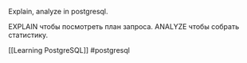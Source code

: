 Explain, analyze in postgresql.

EXPLAIN чтобы посмотреть план запроса.
ANALYZE чтобы собрать статистику.

[[Learning PostgreSQL]]
#postgresql 